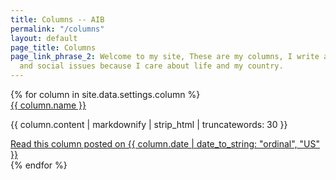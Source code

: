 ```yaml
---
title: Columns -- AIB
permalink: "/columns"
layout: default
page_title: Columns
page_link_phrase_2: Welcome to my site, These are my columns, I write about politics
  and social issues because I care about life and my country.
---
```


<div>
	{% for column in site.data.settings.column %}
	<div>
		<a href="{{ site.github.url }}/{{ column.url }}" class="text-xl text-grey-darker font-bold no-underline hover:text-black">
			{{ column.name }}       
		</a>
	</div>
	<p class="text-grey-darkest text-base leading-normal mt-1">
			 {{ column.content | markdownify | strip_html | truncatewords: 30 }}
	</p>
	<div class="mb-8 text-grey-darkest text-base leading-normal mt-2">
		<a href="{{ site.github.url }}/{{ column.url }}" class="text-grey-darker hover:text-black text-sm no-underline hover:underline">Read this column posted on {{ column.date | date_to_string: "ordinal", "US" }}</a>
	</div>
	{% endfor %}
</div>